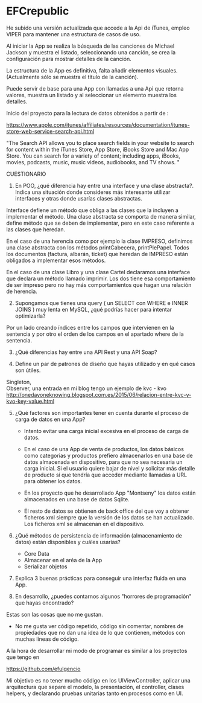 # EFCrepublic

He subido una versión actualizada que accede a la Api de iTunes, empleo VIPER para mantener una estructura de casos de uso.

Al iniciar la App se realiza la búsqueda de las canciones de Michael Jackson y muestra el listado, seleccionando una canción, se crea la configuración para mostrar detalles de la canción. 

La estructura de la App es definitiva, falta añadir elementos visuales. (Actualmente sólo se muestra el título de la canción).


Puede servir de base para una App con llamadas a una Api que retorna valores, muestra un listado y al seleccionar un elemento muestra los detalles.

Inicio del proyecto para la lectura de datos obtenidos a partir de :

https://www.apple.com/itunes/affiliates/resources/documentation/itunes-store-web-service-search-api.html

"The Search API allows you to place search fields in your website to search for content within the iTunes Store,
App Store, iBooks Store and Mac App Store. You can search for a variety of content; 
including apps, iBooks, movies, podcasts, music, music videos, audiobooks, and TV shows. "



CUESTIONARIO

1. En POO, ¿qué diferencia hay entre una interface y una clase abstracta?. Indica una situación donde consideres más interesante utilizar interfaces y otras 
donde usarías clases abstractas.

Interface defiene un método que obliga a las clases que la incluyen a implementar el método.
Una clase abstracta se comporta de manera similar, define método que se deben de implementar, pero en este caso referente a las clases que heredan.

En el caso de una herencia como por ejemplo la clase IMPRESO, definimos una clase abstracta con los métodos printCabecera, printPiePapel. Todos los documentos (factura, albarán, ticket) que heredan de IMPRESO están obligados a implementar esos métodos.

En el caso de una clase Libro y una clase Cartel declaramos una interface que declara un método llamado imprimir. Los dos tiene esa comportamiento de ser impreso pero no hay más comportamientos que hagan una relación de herencia.


2. Supongamos que tienes una query ( un SELECT con WHERE e INNER JOINS ) muy lenta en MySQL, ¿qué podrías hacer para intentar optimizarla?

Por un lado creando índices entre los campos que intervienen en la sentencia y por otro el orden de los campos en el apartado where de la sentencia.


3. ¿Qué diferencias hay entre una API Rest y una API Soap?


4. Define un par de patrones de diseño que hayas utilizado y en qué casos son útiles.

 Singleton,  
 Observer, 
  una entrada en mi blog tengo un ejemplo de kvc - kvo
  http://onedayoneknowing.blogspot.com.es/2015/06/relacion-entre-kvc-y-kvo-key-value.html
 

5. ¿Qué factores son importantes tener en cuenta durante el proceso de carga de datos en una App?

   - Intento evitar una carga inicial excesiva en el proceso de carga de datos.
   - En el caso de una App de venta de productos, los datos básicos como categorias y productos prefiero almacenarlos en una base de datos almacenada en dispositivo, para que no sea necesaria un carga inicial. Si el usuario quiere bajar de nivel y solicitar más detalle de producto sí que tendría que acceder mediante llamadas a URL para obtener los datos. 
   
   - En los proyecto que he desarrollado App "Montseny" los datos están almacenados en una base de datos Sqlite.
   - El resto de datos se obtienen de back office del que voy a obtener ficheros xml siempre que la versión de los datos se han actualizado. Los ficheros xml se almacenan en el dispositivo. 
  
6. ¿Qué métodos de persistencia de información (almacenamiento de datos) están disponibles y cuáles usarías?

   - Core Data
   - Almacenar en el aréa de la App
   - Serializar objetos

7. Explica 3 buenas prácticas para conseguir una interfaz fluida en una App.

  

8. En desarrollo, ¿puedes contarnos algunos "horrores de programación" que hayas encontrado?

  Estas son las cosas que no me gustan.
  
  - No me gusta ver código repetido, código sin comentar, nombres de propiedades que no dan una idea de lo que contienen, métodos con muchas líneas de código.
   
  A la hora de desarrollar mi modo de programar es similar a los proyectos que tengo en

  https://github.com/efulgencio
  
  Mi objetivo es no tener mucho código en los UIViewController, aplicar una arquitectura que separe el modelo, la presentación, el controller, clases helpers, y declarando pruebas unitarias tanto en procesos como en UI.
  
  
  
